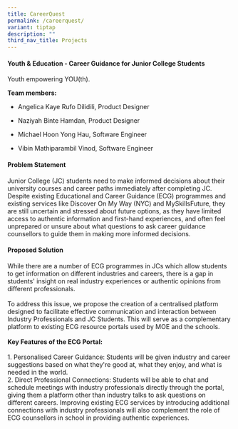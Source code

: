 ```yaml
---
title: CareerQuest
permalink: /careerquest/
variant: tiptap
description: ""
third_nav_title: Projects
---
```

<h4>Youth &amp; Education - Career Guidance for Junior College Students</h4>
<p></p>
<p>Youth empowering YOU(th).</p>
<p><strong>Team members:</strong>
</p>
<ul data-tight="true" class="tight">
<li>
<p>Angelica Kaye Rufo Dilidili, Product Designer</p>
</li>
<li>
<p>Naziyah Binte Hamdan, Product Designer</p>
</li>
<li>
<p>Michael Hoon Yong Hau, Software Engineer</p>
</li>
<li>
<p>Vibin Mathiparambil Vinod, Software Engineer</p>
</li>
</ul>
<p></p>
<h4>Problem Statement</h4>
<p>Junior College (JC) students need to make informed decisions about their
university courses and career paths immediately after completing JC. Despite
existing Educational and Career Guidance (ECG) programmes and existing
services like Discover On My Way (NYC) and MySkillsFuture, they are still
uncertain and stressed about future options, as they have limited access
to authentic information and first-hand experiences, and often feel unprepared
or unsure about what questions to ask career guidance counsellors to guide
them in making more informed decisions.</p>
<h4>Proposed Solution</h4>
<p>While there are a number of ECG programmes in JCs which allow students
to get information on different industries and careers, there is a gap
in students' insight on real industry experiences or authentic opinions
from different professionals.<strong><br><br></strong>To address this issue,
we propose the creation of a centralised platform designed to facilitate
effective communication and interaction between Industry Professionals
and JC Students. This will serve as a complementary platform to existing
ECG resource portals used by MOE and the schools.
<br>
<br><strong>Key Features of the ECG Portal:<br><br></strong>1. Personalised
Career Guidance: Students will be given industry and career suggestions
based on what they're good at, what they enjoy, and what is needed in the
world.
<br>2. Direct Professional Connections: Students will be able to chat and
schedule meetings with industry professionals directly through the portal,
giving them a platform other than industry talks to ask questions on different
careers. Improving existing ECG services by introducing additional connections
with industry professionals will also complement the role of ECG counsellors
in school in providing authentic experiences.</p>
<p></p>